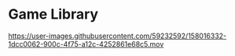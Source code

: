 # Game Library 

https://user-images.githubusercontent.com/59232592/158016332-1dcc0062-900c-4f75-a12c-4252861e68c5.mov

